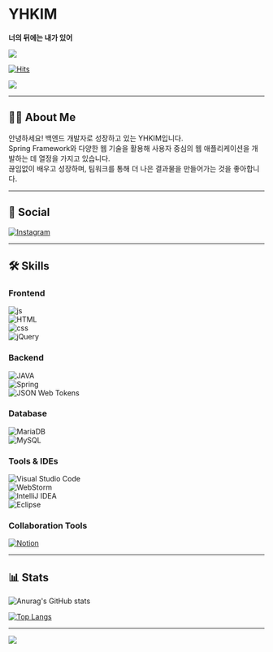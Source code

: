 # YHKIM  
**너의 뒤에는 내가 있어**

<img src="https://capsule-render.vercel.app/api?type=waving&color=BDBDC8&height=150&section=header&text=I%20have%20your%20back&fontSize=90" />

[![Hits](https://hits.seeyoufarm.com/api/count/incr/badge.svg?url=https%3A%2F%2Fgithub.com%2Fihaveyourback%2Fhit-counter&count_bg=%2379C83D&title_bg=%23555555&icon=actigraph.svg&icon_color=%23E7E7E7&title=hits&edge_flat=false)](https://hits.seeyoufarm.com)

<img src="http://mazandi.herokuapp.com/api?handle=ihaveyourback&theme=dark" />

---

## 🙋‍♂️ About Me  
안녕하세요! 백엔드 개발자로 성장하고 있는 YHKIM입니다.  
Spring Framework와 다양한 웹 기술을 활용해 사용자 중심의 웹 애플리케이션을 개발하는 데 열정을 가지고 있습니다.  
끊임없이 배우고 성장하며, 팀워크를 통해 더 나은 결과물을 만들어가는 것을 좋아합니다.

---

## 📱 Social  
[![Instagram](https://img.shields.io/badge/Instagram-E4405F?style=for-the-badge&logo=instagram&logoColor=white)](https://www.instagram.com/lit_fave)

---

## 🛠️ Skills  

### **Frontend**  
![js](https://img.shields.io/badge/JavaScript-F7DF1E?style=for-the-badge&logo=JavaScript&logoColor=white)  
![HTML](https://img.shields.io/badge/HTML5-E34F26?style=for-the-badge&logo=html5&logoColor=white)  
![css](https://img.shields.io/badge/CSS-239120?&style=for-the-badge&logo=css3&logoColor=white)  
![jQuery](https://img.shields.io/badge/jQuery-0769AD?style=for-the-badge&logo=jquery&logoColor=white)  

### **Backend**  
![JAVA](https://img.shields.io/badge/Java-ED8B00?style=for-the-badge&logo=openjdk&logoColor=white)  
![Spring](https://img.shields.io/badge/Spring-6DB33F?style=for-the-badge&logo=spring&logoColor=white)  
![JSON Web Tokens](https://img.shields.io/badge/json%20web%20tokens-323330?style=for-the-badge&logo=json-web-tokens&logoColor=pink)  

### **Database**  
![MariaDB](https://img.shields.io/badge/MariaDB-003545?style=for-the-badge&logo=mariadb&logoColor=white)  
![MySQL](https://img.shields.io/badge/MySQL-005C84?style=for-the-badge&logo=mysql&logoColor=white)  

### **Tools & IDEs**  
![Visual Studio Code](https://img.shields.io/badge/Visual_Studio_Code-0078D4?style=for-the-badge&logo=visual%20studio%20code&logoColor=white)  
![WebStorm](https://img.shields.io/badge/WebStorm-000000?style=for-the-badge&logo=WebStorm&logoColor=white)  
![IntelliJ IDEA](https://img.shields.io/badge/IntelliJ_IDEA-000000.svg?style=for-the-badge&logo=intellij-idea&logoColor=white)  
![Eclipse](https://img.shields.io/badge/Eclipse-2C2255?style=for-the-badge&logo=eclipse&logoColor=white)  

### **Collaboration Tools**  
[![Notion](https://img.shields.io/badge/Notion-%23000000.svg?style=for-the-badge&logo=notion&logoColor=white)](https://www.notion.so/15efe362747780978d2bf1ae59fdf7e6)

---

## 📊 Stats  

![Anurag's GitHub stats](https://github-readme-stats.vercel.app/api?username=ihaveyourback&hide=contribs,prs&show_icons=true&theme=graywhite)  

[![Top Langs](https://github-readme-stats.vercel.app/api/top-langs/?username=ihaveyourback)](https://github.com/anuraghazra/github-readme-stats)  

---

<img src="https://capsule-render.vercel.app/api?type=waving&color=BDBDC8&height=150&section=footer&text=I%20have%20your%20back&fontSize=90" />
